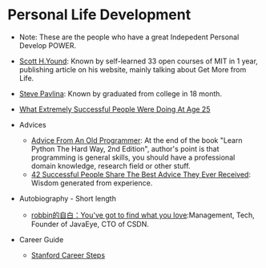 <html>
<head><title>Personal Life Development</title></head>
<body>

Personal Life Development
=========================
* Note: These are the people who have a great Indepedent Personal Develop POWER.
* [Scott H.Yound](http://www.scotthyoung.com): Known by self-learned 33 open courses of MIT in 1 year, publishing article on his website, mainly talking about Get More from Life.
* [Steve Pavlina](http://www.stevepavlina.com): Known by graduated from college in 18 month.
* [What Extremely Successful People Were Doing At Age 25](http://www.businessinsider.com/what-successful-people-did-in-their-20s-2013-3)

* Advices
  * [Advice From An Old Programmer](http://hackecho.com/2011/06/advice-from-an-old-programmer/): At the end of the book "Learn Python The Hard Way, 2nd Edition", author's point is that programming is general skills, you should have a professional domain knowledge, research field or other stuff.
  * [42 Successful People Share The Best Advice They Ever Received](http://www.businessinsider.com/linkedin-best-advice-2013-2): Wisdom generated from experience.

* Autobiography - Short length
  * [robbin的自白：You've got to find what you love](http://robbinfan.com/blog/20/my-life):Management, Tech, Founder of JavaEye, CTO of CSDN.

* Career Guide
  * [Stanford Career Steps](http://studentaffairs.stanford.edu/cdc/career-steps)

</body>
</html>
